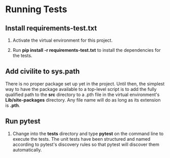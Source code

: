 # Running Tests

## Install requirements-test.txt

1. Activate the virtual environment for this project.

1. Run **pip install -r requirements-test.txt** to install the dependencies for the tests.

## Add civilite to sys.path

There is no proper package set up yet in the project.  Until then, the simplest way to have the package available to a top-level script is to add the fully qualified path to the **src** directory to a .pth file in the virtual environment's **Lib/site-packages** directory.  Any file name will do as long as its extension is **.pth**.

## Run pytest

1. Change into the **tests** directory and type **pytest** on the command line to execute the tests. The unit tests have been structured and named according to pytest's discovery rules so that pytest will discover them automatically.
